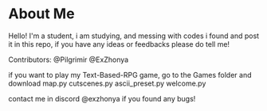 # About Me

Hello! I'm a student, i am studying, and messing with codes i found and post it in this repo, if you have any ideas or feedbacks please do tell me!

Contributors: @Pilgrimir @ExZhonya


if you want to play my Text-Based-RPG game, go to the Games folder and download
map.py
cutscenes.py
ascii_preset.py
welcome.py

contact me in discord @exzhonya if you found any bugs!
